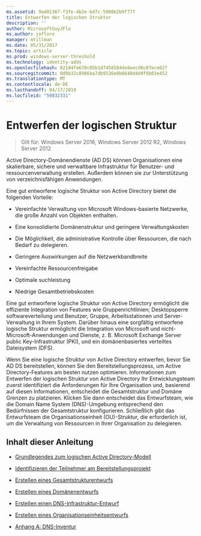 ```yaml
---
ms.assetid: 9ad81367-f3fe-4b2e-bd7c-5900b2b9f77f
title: Entwerfen der logischen Struktur
description: ''
author: MicrosoftGuyJFlo
ms.author: joflore
manager: mtillman
ms.date: 05/31/2017
ms.topic: article
ms.prod: windows-server-threshold
ms.technology: identity-adds
ms.openlocfilehash: 82184fe678c05b1d7458584de8eecd0c07ece02f
ms.sourcegitcommit: 0d0b32c8986ba7db9536e0b8648d4ddf9b03e452
ms.translationtype: MT
ms.contentlocale: de-DE
ms.lasthandoff: 04/17/2019
ms.locfileid: "59832331"
---
```

# <a name="designing-the-logical-structure"></a>Entwerfen der logischen Struktur

>Gilt für: Windows Server 2016, Windows Server 2012 R2, Windows Server 2012

Active Directory-Domänendienste (AD DS) können Organisationen eine skalierbare, sichere und verwaltbare Infrastruktur für Benutzer- und ressourcenverwaltung erstellen. Außerdem können sie zur Unterstützung von verzeichnisfähigen Anwendungen.  
  
Eine gut entworfene logische Struktur von Active Directory bietet die folgenden Vorteile:  
  
-   Vereinfachte Verwaltung von Microsoft Windows-basierte Netzwerke, die große Anzahl von Objekten enthalten.  
  
-   Eine konsolidierte Domänenstruktur und geringere Verwaltungskosten  
  
-   Die Möglichkeit, die administrative Kontrolle über Ressourcen, die nach Bedarf zu delegieren.  
  
-   Geringere Auswirkungen auf die Netzwerkbandbreite  
  
-   Vereinfachte Ressourcenfreigabe  
  
-   Optimale suchleistung  
  
-   Niedrige Gesamtbetriebskosten  
  
Eine gut entworfene logische Struktur von Active Directory ermöglicht die effiziente Integration von Features wie Gruppenrichtlinien; Desktopsperre softwareverteilung und Benutzer, Gruppe, Arbeitsstationen und Server-Verwaltung in Ihrem System. Darüber hinaus eine sorgfältig entworfene logische Struktur ermöglicht die Integration von Microsoft und nicht-Microsoft-Anwendungen und Dienste, z. B. Microsoft Exchange Server public Key-Infrastruktur (PKI), und ein domänenbasiertes verteiltes Dateisystem (DFS).  
  
Wenn Sie eine logische Struktur von Active Directory entwerfen, bevor Sie AD DS bereitstellen, können Sie den Bereitstellungsprozess, um Active Directory-Features am besten nutzen optimieren. Informationen zum Entwerfen der logischen Struktur von Active Directory Ihr Entwicklungsteam zuerst identifiziert die Anforderungen für Ihre Organisation und, basierend auf diesen Informationen, entscheidet die Gesamtstruktur und Domäne Grenzen zu platzieren. Klicken Sie dann entscheidet das Entwurfsteam, wie die Domain Name System (DNS)-Umgebung entsprechend den Bedürfnissen der Gesamtstruktur konfigurieren. Schließlich gibt das Entwurfsteam die Organisationseinheit (OU)-Struktur, die erforderlich ist, um die Verwaltung von Ressourcen in Ihrer Organisation zu delegieren.  
  
## <a name="in-this-guide"></a>Inhalt dieser Anleitung  
  
-   [Grundlegendes zum logischen Active Directory-Modell](../../ad-ds/plan/Understanding-the-Active-Directory-Logical-Model.md)  
  
-   [Identifizieren der Teilnehmer am Bereitstellungsprojekt](../../ad-ds/plan/Identifying-the-Deployment-Project-Participants.md)  
  
-   [Erstellen eines Gesamtstrukturentwurfs](../../ad-ds/plan/Creating-a-Forest-Design.md)  
  
-   [Erstellen eines Domänenentwurfs](../../ad-ds/plan/Creating-a-Domain-Design.md)  
  
-   [Erstellen einen DNS-Infrastruktur-Entwurf](../../ad-ds/plan/Creating-a-DNS-Infrastructure-Design.md)  
  
-   [Erstellen eines Organisationseinheitsentwurfs](../../ad-ds/plan/Creating-an-Organizational-Unit-Design.md)  
  
-   [Anhang A: DNS-Inventur](../../ad-ds/plan/Appendix-A--DNS-Inventory.md)  
  


